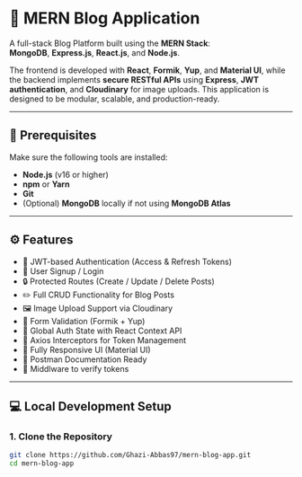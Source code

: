 # 📰 MERN Blog Application

A full-stack Blog Platform built using the **MERN Stack**:  
**MongoDB**, **Express.js**, **React.js**, and **Node.js**.

The frontend is developed with **React**, **Formik**, **Yup**, and **Material UI**, while the backend implements **secure RESTful APIs** using **Express**, **JWT authentication**, and **Cloudinary** for image uploads. This application is designed to be modular, scalable, and production-ready.

---

## 🔧 Prerequisites

Make sure the following tools are installed:

- **Node.js** (v16 or higher)
- **npm** or **Yarn**
- **Git**
- (Optional) **MongoDB** locally if not using **MongoDB Atlas**

---

## ⚙️ Features

- 🔐 JWT-based Authentication (Access & Refresh Tokens)
- 🧾 User Signup / Login
- 🔒 Protected Routes (Create / Update / Delete Posts)
- ✏️ Full CRUD Functionality for Blog Posts
- 🖼 Image Upload Support via Cloudinary
- 📜 Form Validation (Formik + Yup)
- 🧠 Global Auth State with React Context API
- 🚀 Axios Interceptors for Token Management
- 📱 Fully Responsive UI (Material UI)
- 📘 Postman Documentation Ready
- 🧩 Middlware to verify tokens

---

## 💻 Local Development Setup

### 1. Clone the Repository

```bash
git clone https://github.com/Ghazi-Abbas97/mern-blog-app.git
cd mern-blog-app
